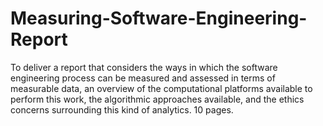 # Measuring-Software-Engineering-Report
To deliver a report that considers the ways in which the software engineering process can be measured and assessed in terms of measurable data, an overview of the computational platforms available to perform this work, the algorithmic approaches available, and the ethics concerns surrounding this kind of analytics. 10 pages.
